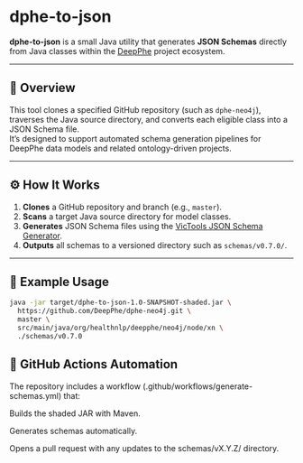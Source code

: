 # dphe-to-json 

**dphe-to-json** is a small Java utility that generates **JSON Schemas** directly from Java classes within the [DeepPhe](https://github.com/DeepPhe) project ecosystem.

---

## 🧩 Overview

This tool clones a specified GitHub repository (such as `dphe-neo4j`), traverses the Java source directory, and converts each eligible class into a JSON Schema file.  
It’s designed to support automated schema generation pipelines for DeepPhe data models and related ontology-driven projects.

---

## ⚙️ How It Works

1. **Clones** a GitHub repository and branch (e.g., `master`).
2. **Scans** a target Java source directory for model classes.
3. **Generates** JSON Schema files using the [VicTools JSON Schema Generator](https://github.com/victools/jsonschema-generator).
4. **Outputs** all schemas to a versioned directory such as `schemas/v0.7.0/`.

---

## 🧱 Example Usage

```bash
java -jar target/dphe-to-json-1.0-SNAPSHOT-shaded.jar \
  https://github.com/DeepPhe/dphe-neo4j.git \
  master \
  src/main/java/org/healthnlp/deepphe/neo4j/node/xn \
  ./schemas/v0.7.0
```


## 🚀 GitHub Actions Automation

The repository includes a workflow (.github/workflows/generate-schemas.yml) that:

Builds the shaded JAR with Maven.

Generates schemas automatically.

Opens a pull request with any updates to the schemas/vX.Y.Z/ directory.
